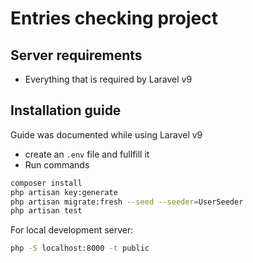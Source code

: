 # Entries checking project

## Server requirements

-   Everything that is required by Laravel v9

## Installation guide

Guide was documented while using Laravel v9

-   create an `.env` file and fullfill it
-   Run commands

```sh
composer install
php artisan key:generate
php artisan migrate:fresh --seed --seeder=UserSeeder
php artisan test
```

For local development server:

```sh
php -S localhost:8000 -t public
```
